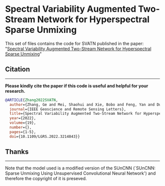 # Spectral Variability Augmented Two-Stream Network for Hyperspectral Sparse Unmixing

This set of files contains the code for SVATN published in the paper:
 "[Spectral Variability Augmented Two-Stream Network for Hyperspectral Sparse Unmixing](https://ieeexplore.ieee.org/document/9919800)" 



## Citation
---------------------

**Please kindly cite the paper if this code is useful and helpful for your research.**

```bibtex
@ARTICLE{Zhang2022SVATN,
  author={Zhang, Ge and Mei, Shaohui and Xie, Bobo and Feng, Yan and Du, Qian},
  journal={IEEE Geoscience and Remote Sensing Letters}, 
  title={Spectral Variability Augmented Two-Stream Network for Hyperspectral Sparse Unmixing}, 
  year={2022},
  volume={19},
  number={},
  pages={1-5},
  doi={10.1109/LGRS.2022.3214843}}
```

## Thanks
---------------------
Note that the model used is a modified version of the SUnCNN (`SUnCNN: Sparse Unmixing Using Unsupervised Convolutional Neural Network') and therefore the copyright of it is preseved.
